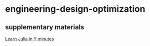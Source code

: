 # engineering-design-optimization

## supplementary materials

[Learn Julia in Y minutes](http://learnxinyminutes.com/docs/julia/)
